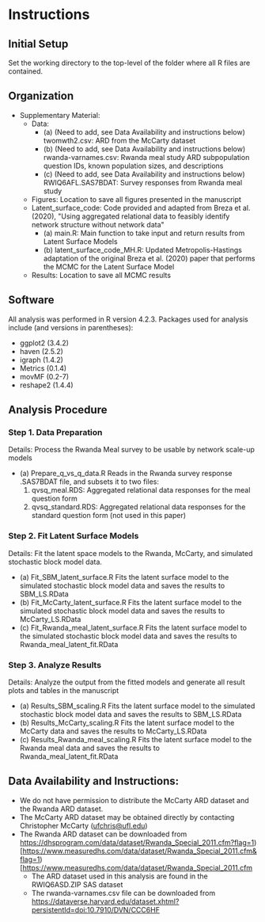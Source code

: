 # Instructions

## Initial Setup
Set the working directory to the top-level of the folder where all R files are contained.

## Organization
- Supplementary Material:
	- Data:
		- (a) (Need to add, see Data Availability and instructions below) twomwth2.csv: ARD from the McCarty dataset
		- (b) (Need to add, see Data Availability and instructions below) rwanda-varnames.csv: Rwanda meal study ARD subpopulation question IDs, known population sizes, and descriptions
		- (c) (Need to add, see Data Availability and instructions below) RWIQ6AFL.SAS7BDAT: Survey responses from Rwanda meal study
	- Figures:
		Location to save all figures presented in the manuscript
	- Latent_surface_code:
		Code provided and adapted from Breza et al. (2020), "Using aggregated relational data to feasibly identify network structure without network data"
		- (a) main.R: Main function to take input and return results from Latent Surface Models
		- (b) latent_surface_code_MH.R: Updated Metropolis-Hastings adaptation of the original Breza et al. (2020) paper that performs the MCMC for the Latent Surface Model
	- Results:
		Location to save all MCMC results

## Software
All analysis was performed in R version 4.2.3. Packages used for analysis include (and versions in parentheses):
- ggplot2 (3.4.2)
- haven (2.5.2)
- igraph (1.4.2)
- Metrics (0.1.4)
- movMF (0.2-7)
- reshape2 (1.4.4)

## Analysis Procedure
### Step 1. Data Preparation
Details: Process the Rwanda Meal survey to be usable by network scale-up models
- (a) Prepare_q_vs_q_data.R
	Reads in the Rwanda survey response .SAS7BDAT file, and subsets it to two files:
	1. qvsq_meal.RDS: Aggregated relational data responses for the meal question form
	2. qvsq_standard.RDS: Aggregated relational data responses for the standard question form (not used in this paper)
	
### Step 2. Fit Latent Surface Models
Details: Fit the latent space models to the Rwanda, McCarty, and simulated stochastic block model data.
- (a) Fit_SBM_latent_surface.R
	Fits the latent surface model to the simulated stochastic block model data and saves the results to SBM_LS.RData
- (b) Fit_McCarty_latent_surface.R
	Fits the latent surface model to the simulated stochastic block model data and saves the results to McCarty_LS.RData
- (c) Fit_Rwanda_meal_latent_surface.R
	Fits the latent surface model to the simulated stochastic block model data and saves the results to Rwanda_meal_latent_fit.RData
	
### Step 3. Analyze Results
Details: Analyze the output from the fitted models and generate all result plots and tables in the manuscript
- (a) Results_SBM_scaling.R
	Fits the latent surface model to the simulated stochastic block model data and saves the results to SBM_LS.RData
- (b) Results_McCarty_scaling.R
	Fits the latent surface model to the McCarty data and saves the results to McCarty_LS.RData
- (c) Results_Rwanda_meal_scaling.R
	Fits the latent surface model to the Rwanda meal data and saves the results to Rwanda_meal_latent_fit.RData

## Data Availability and Instructions:
- We do not have permission to distribute the McCarty ARD dataset and the Rwanda ARD dataset.
- The McCarty ARD dataset may be obtained directly by contacting Christopher McCarty (ufchris@ufl.edu)
- The Rwanda ARD dataset can be downloaded from https://dhsprogram.com/data/dataset/Rwanda_Special_2011.cfm?flag=1)[https://www.measuredhs.com/data/dataset/Rwanda_Special_2011.cfm&flag=1)[https://www.measuredhs.com/data/dataset/Rwanda_Special_2011.cfm
	- The ARD dataset used in this analysis are found in the RWIQ6ASD.ZIP SAS dataset
	- The rwanda-varnames.csv file can be downloaded from https://dataverse.harvard.edu/dataset.xhtml?persistentId=doi:10.7910/DVN/CCC6HF

